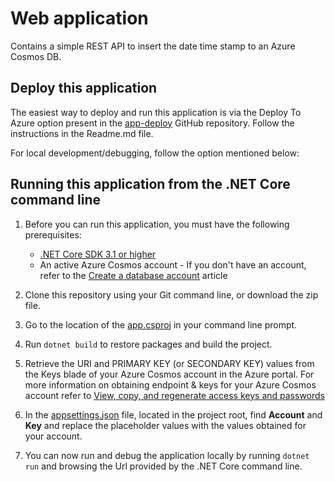 # Web application

Contains a simple REST API to insert the date time stamp to an Azure Cosmos DB.

## Deploy this application
The easiest way to deploy and run this application is via the Deploy To Azure option present in the [app-deploy](https://github.com/ramamurthyk/app-deploy) GitHub repository.
Follow the instructions in the Readme.md file.

For local development/debugging, follow the option mentioned below:

## Running this application from the .NET Core command line

1. Before you can run this application, you must have the following prerequisites:
    - [.NET Core SDK 3.1 or higher](https://dotnet.microsoft.com/download)
    - An active Azure Cosmos account - If you don't have an account, refer to the [Create a database account](https://docs.microsoft.com/azure/cosmos-db/create-sql-api-dotnet#create-an-azure-cosmos-db-account) article

2. Clone this repository using your Git command line, or download the zip file.

3. Go to the location of the [app.csproj](./app.csproj) in your command line prompt.

4. Run `dotnet build` to restore packages and build the project.

5. Retrieve the URI and PRIMARY KEY (or SECONDARY KEY) values from the Keys blade of your Azure Cosmos account in the Azure portal. For more information on obtaining endpoint & keys for your Azure Cosmos account refer to [View, copy, and regenerate access keys and passwords](https://docs.microsoft.com/azure/cosmos-db/secure-access-to-data#master-keys) 

6. In the [appsettings.json](./appsettings.json) file, located in the project root, find **Account** and **Key** and replace the placeholder values with the values obtained for your account.

7. You can now run and debug the application locally by running `dotnet run` and browsing the Url provided by the .NET Core command line.
